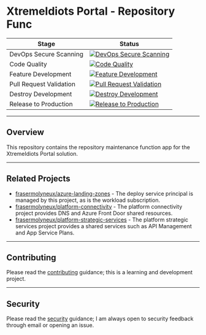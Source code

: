# XtremeIdiots Portal - Repository Func

| Stage                   | Status                                                                                                                                                                                                                                                 |
| ----------------------- | ------------------------------------------------------------------------------------------------------------------------------------------------------------------------------------------------------------------------------------------------------ |
| DevOps Secure Scanning  | [![DevOps Secure Scanning](https://github.com/frasermolyneux/portal-repository-func/actions/workflows/devops-secure-scanning.yml/badge.svg)](https://github.com/frasermolyneux/portal-repository-func/actions/workflows/devops-secure-scanning.yml)    |
| Code Quality            | [![Code Quality](https://github.com/frasermolyneux/portal-repository-func/actions/workflows/codequality.yml/badge.svg)](https://github.com/frasermolyneux/portal-repository-func/actions/workflows/codequality.yml)                                    |
| Feature Development     | [![Feature Development](https://github.com/frasermolyneux/portal-repository-func/actions/workflows/feature-development.yml/badge.svg)](https://github.com/frasermolyneux/portal-repository-func/actions/workflows/feature-development.yml)             |
| Pull Request Validation | [![Pull Request Validation](https://github.com/frasermolyneux/portal-repository-func/actions/workflows/pull-request-validation.yml/badge.svg)](https://github.com/frasermolyneux/portal-repository-func/actions/workflows/pull-request-validation.yml) |
| Destroy Development     | [![Destroy Development](https://github.com/frasermolyneux/portal-repository-func/actions/workflows/destroy-development.yml/badge.svg)](https://github.com/frasermolyneux/portal-repository-func/actions/workflows/destroy-development.yml)             |
| Release to Production   | [![Release to Production](https://github.com/frasermolyneux/portal-repository-func/actions/workflows/release-to-production.yml/badge.svg)](https://github.com/frasermolyneux/portal-repository-func/actions/workflows/release-to-production.yml)       |

---

## Overview

This repository contains the repository maintenance function app for the XtremeIdiots Portal solution.

---

## Related Projects

* [frasermolyneux/azure-landing-zones](https://github.com/frasermolyneux/azure-landing-zones) - The deploy service principal is managed by this project, as is the workload subscription.
* [frasermolyneux/platform-connectivity](https://github.com/frasermolyneux/platform-connectivity) - The platform connectivity project provides DNS and Azure Front Door shared resources.
* [frasermolyneux/platform-strategic-services](https://github.com/frasermolyneux/platform-strategic-services) - The platform strategic services project provides a shared services such as API Management and App Service Plans.

---

## Contributing

Please read the [contributing](CONTRIBUTING.md) guidance; this is a learning and development project.

---

## Security

Please read the [security](SECURITY.md) guidance; I am always open to security feedback through email or opening an issue.
